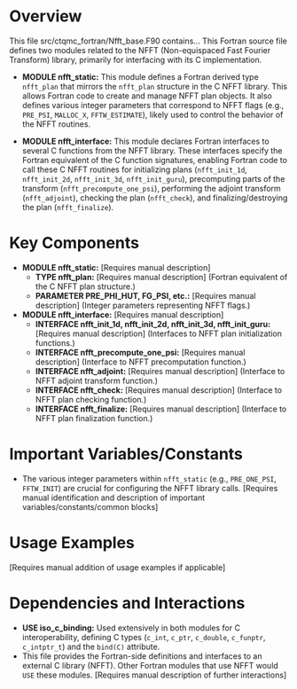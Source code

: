 # Overview

This file src/ctqmc_fortran/Nfft_base.F90 contains...
This Fortran source file defines two modules related to the NFFT (Non-equispaced Fast Fourier Transform) library, primarily for interfacing with its C implementation.

- **MODULE nfft_static:** This module defines a Fortran derived type `nfft_plan` that mirrors the `nfft_plan` structure in the C NFFT library. This allows Fortran code to create and manage NFFT plan objects. It also defines various integer parameters that correspond to NFFT flags (e.g., `PRE_PSI`, `MALLOC_X`, `FFTW_ESTIMATE`), likely used to control the behavior of the NFFT routines.

- **MODULE nfft_interface:** This module declares Fortran interfaces to several C functions from the NFFT library. These interfaces specify the Fortran equivalent of the C function signatures, enabling Fortran code to call these C NFFT routines for initializing plans (`nfft_init_1d`, `nfft_init_2d`, `nfft_init_3d`, `nfft_init_guru`), precomputing parts of the transform (`nfft_precompute_one_psi`), performing the adjoint transform (`nfft_adjoint`), checking the plan (`nfft_check`), and finalizing/destroying the plan (`nfft_finalize`).

# Key Components

- **MODULE nfft_static:** [Requires manual description]
  - **TYPE nfft_plan:** [Requires manual description] (Fortran equivalent of the C NFFT plan structure.)
  - **PARAMETER PRE_PHI_HUT, FG_PSI, etc.:** [Requires manual description] (Integer parameters representing NFFT flags.)
- **MODULE nfft_interface:** [Requires manual description]
  - **INTERFACE nfft_init_1d, nfft_init_2d, nfft_init_3d, nfft_init_guru:** [Requires manual description] (Interfaces to NFFT plan initialization functions.)
  - **INTERFACE nfft_precompute_one_psi:** [Requires manual description] (Interface to NFFT precomputation function.)
  - **INTERFACE nfft_adjoint:** [Requires manual description] (Interface to NFFT adjoint transform function.)
  - **INTERFACE nfft_check:** [Requires manual description] (Interface to NFFT plan checking function.)
  - **INTERFACE nfft_finalize:** [Requires manual description] (Interface to NFFT plan finalization function.)

# Important Variables/Constants

- The various integer parameters within `nfft_static` (e.g., `PRE_ONE_PSI`, `FFTW_INIT`) are crucial for configuring the NFFT library calls.
[Requires manual identification and description of important variables/constants/common blocks]

# Usage Examples

[Requires manual addition of usage examples if applicable]

# Dependencies and Interactions

- **USE iso_c_binding:** Used extensively in both modules for C interoperability, defining C types (`c_int`, `c_ptr`, `c_double`, `c_funptr`, `c_intptr_t`) and the `bind(C)` attribute.
- This file provides the Fortran-side definitions and interfaces to an external C library (NFFT). Other Fortran modules that use NFFT would `USE` these modules.
[Requires manual description of further interactions]
